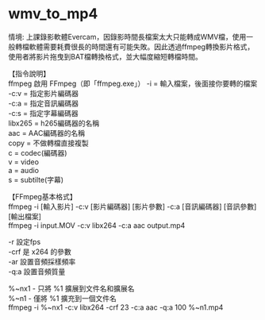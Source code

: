 # wmv_to_mp4
情境: 上課錄影軟體Evercam，因錄影時間長檔案太大只能轉成WMV檔，使用一般轉檔軟體需要耗費很長的時間還有可能失敗。因此透過ffmpeg轉換影片格式，使用者將影片拖曳到BAT檔轉換格式，並大幅度縮短轉檔時間。

【指令說明】  
ffmpeg 啟用 FFmpeg（即「ffmpeg.exe」） 
-i   = 輸入檔案，後面接你要轉的檔案  
-c:v = 指定影片編碼器  
-c:a = 指定音訊編碼器  
-c:s = 指定字幕編碼器  
libx265 = h265編碼器的名稱  
aac     = AAC編碼器的名稱  
copy    = 不做轉檔直接複製   
c = codec(編碼器)  
v = video  
a = audio  
s = subtilte(字幕)  

【FFmpeg基本格式】  
ffmpeg -i [輸入影片] -c:v [影片編碼器] [影片參數] -c:a [音訊編碼器] [音訊參數] [輸出檔案]  
ffmpeg -i input.MOV -c:v libx264 -c:a aac output.mp4  

-r   設定fps  
-crf 是 x264 的參數  
-ar  設置音頻採樣頻率  
-q:a 設置音頻質量  

%~nx1 - 只將 %1 擴展到文件名和擴展名  
%~n1  - 僅將 %1 擴充到一個文件名  
ffmpeg -i %~nx1 -c:v libx264 -crf 23 -c:a aac -q:a 100 %~n1.mp4  
